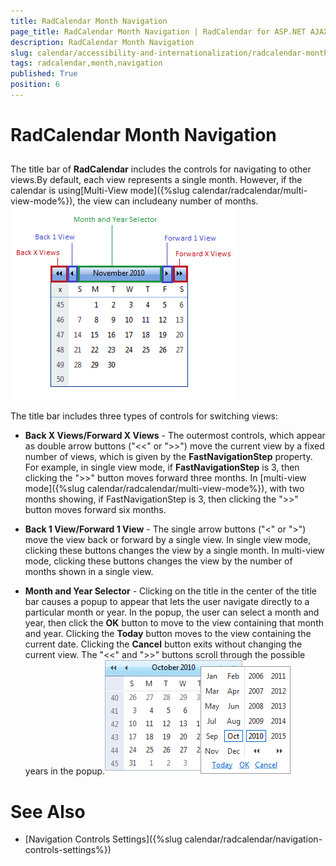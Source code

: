 ```yaml
---
title: RadCalendar Month Navigation
page_title: RadCalendar Month Navigation | RadCalendar for ASP.NET AJAX Documentation
description: RadCalendar Month Navigation
slug: calendar/accessibility-and-internationalization/radcalendar-month-navigation
tags: radcalendar,month,navigation
published: True
position: 6
---
```


# RadCalendar Month Navigation



## 

The title bar of **RadCalendar** includes the controls for navigating to other views.By default, each view represents a single month. However, if the calendar is using[Multi-View mode]({%slug calendar/radcalendar/multi-view-mode%}), the view can includeany number of months.![Navigating RadCalendar](images/calendar_usability_navigating.png)

The title bar includes three types of controls for switching views:

* **Back X Views/Forward X Views** - The outermost controls, which appear as double arrow buttons ("<<" or ">>") move the current view by a fixed number of views, which is given by the **FastNavigationStep** property. For example, in single view mode, if **FastNavigationStep** is 3, then clicking the ">>" button moves forward three months. In [multi-view mode]({%slug calendar/radcalendar/multi-view-mode%}), with two months showing, if FastNavigationStep is 3, then clicking the ">>" button moves forward six months.

* **Back 1 View/Forward 1 View** - The single arrow buttons ("<" or ">") move the view back or forward by a single view. In single view mode, clicking these buttons changes the view by a single month. In multi-view mode, clicking these buttons changes the view by the number of months shown in a single view.

* **Month and Year Selector** - Clicking on the title in the center of the title bar causes a popup to appear that lets the user navigate directly to a particular month or year. In the popup, the user can select a month and year, then click the **OK** button to move to the view containing that month and year. Clicking the **Today** button moves to the view containing the current date. Clicking the **Cancel** button exits without changing the current view. The "<<" and ">>" buttons scroll through the possible years in the popup.![Overview of RadCalendar structure](images/calendar_overviewstructure_002.png)

# See Also

 * [Navigation Controls Settings]({%slug calendar/radcalendar/navigation-controls-settings%})
